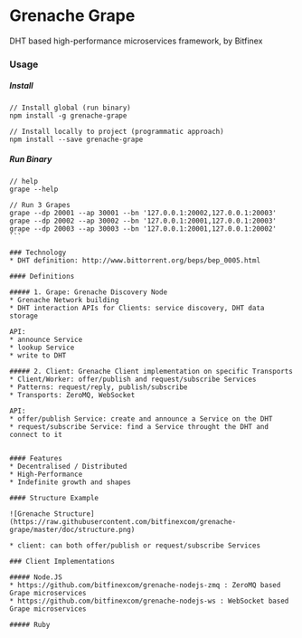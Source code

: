# Grenache Grape

DHT based high-performance microservices framework, by Bitfinex

### Usage

##### Install

```
// Install global (run binary)
npm install -g grenache-grape
```

```
// Install locally to project (programmatic approach)
npm install --save grenache-grape
```

##### Run Binary

```
// help
grape --help
````

````
// Run 3 Grapes
grape --dp 20001 --ap 30001 --bn '127.0.0.1:20002,127.0.0.1:20003'
grape --dp 20002 --ap 30002 --bn '127.0.0.1:20001,127.0.0.1:20003'
grape --dp 20003 --ap 30003 --bn '127.0.0.1:20001,127.0.0.1:20002'
```

### Technology
* DHT definition: http://www.bittorrent.org/beps/bep_0005.html

#### Definitions

##### 1. Grape: Grenache Discovery Node
* Grenache Network building
* DHT interaction APIs for Clients: service discovery, DHT data storage

API:
* announce Service
* lookup Service
* write to DHT

##### 2. Client: Grenache Client implementation on specific Transports
* Client/Worker: offer/publish and request/subscribe Services
* Patterns: request/reply, publish/subscribe
* Transports: ZeroMQ, WebSocket

API:
* offer/publish Service: create and announce a Service on the DHT
* request/subscribe Service: find a Service throught the DHT and connect to it


#### Features
* Decentralised / Distributed
* High-Performance
* Indefinite growth and shapes

#### Structure Example

![Grenache Structure](https://raw.githubusercontent.com/bitfinexcom/grenache-grape/master/doc/structure.png)

* client: can both offer/publish or request/subscribe Services

### Client Implementations

##### Node.JS
* https://github.com/bitfinexcom/grenache-nodejs-zmq : ZeroMQ based Grape microservices
* https://github.com/bitfinexcom/grenache-nodejs-ws : WebSocket based Grape microservices

##### Ruby
